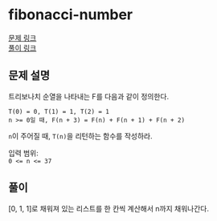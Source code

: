 # fibonacci-number
[문제 링크](https://leetcode.com/problems/n-th-tribonacci-number/ )   
[풀이 링크](n-th-tribonacci-number.py )  

## 문제 설명
트리보나치 순열을 나타내는 F를 다음과 같이 정의한다.  
```
T(0) = 0, T(1) = 1, T(2) = 1
n >= 0일 때, F(n + 3) = F(n) + F(n + 1) + F(n + 2)
```  
`n`이 주어질 때, `T(n)`을 리턴하는 함수를 작성하라.  

입력 범위:  
`0 <= n <= 37`  

## 풀이
[0, 1, 1]로 채워져 있는 리스트를 한 칸씩 계산해서 n까지 채워나간다.  
